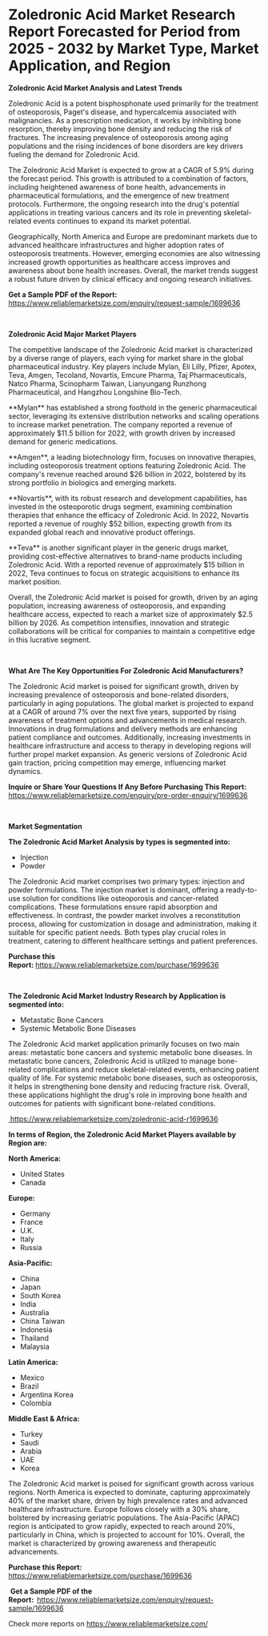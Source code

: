 <p><h1>Zoledronic Acid Market Research Report Forecasted for Period from 2025 -  2032 by Market Type, Market Application, and Region</h1></p><p><strong>Zoledronic Acid Market Analysis and Latest Trends</strong></p>
<p><p>Zoledronic Acid is a potent bisphosphonate used primarily for the treatment of osteoporosis, Paget's disease, and hypercalcemia associated with malignancies. As a prescription medication, it works by inhibiting bone resorption, thereby improving bone density and reducing the risk of fractures. The increasing prevalence of osteoporosis among aging populations and the rising incidences of bone disorders are key drivers fueling the demand for Zoledronic Acid.</p><p>The Zoledronic Acid Market is expected to grow at a CAGR of 5.9% during the forecast period. This growth is attributed to a combination of factors, including heightened awareness of bone health, advancements in pharmaceutical formulations, and the emergence of new treatment protocols. Furthermore, the ongoing research into the drug's potential applications in treating various cancers and its role in preventing skeletal-related events continues to expand its market potential.</p><p>Geographically, North America and Europe are predominant markets due to advanced healthcare infrastructures and higher adoption rates of osteoporosis treatments. However, emerging economies are also witnessing increased growth opportunities as healthcare access improves and awareness about bone health increases. Overall, the market trends suggest a robust future driven by clinical efficacy and ongoing research initiatives.</p></p>
<p><strong>Get a Sample PDF of the Report:&nbsp;</strong> <a href="https://www.reliablemarketsize.com/enquiry/request-sample/1699636?utm_campaign=3094&utm_medium=2&utm_source=Github&utm_content=ia&utm_term=08032025&utm_id=zoledronic-acid">https://www.reliablemarketsize.com/enquiry/request-sample/1699636</a></p>
<p>&nbsp;</p>
<p><strong>Zoledronic Acid Major Market Players</strong></p>
<p><p>The competitive landscape of the Zoledronic Acid market is characterized by a diverse range of players, each vying for market share in the global pharmaceutical industry. Key players include Mylan, Eli Lilly, Pfizer, Apotex, Teva, Amgen, Tecoland, Novartis, Emcure Pharma, Taj Pharmaceuticals, Natco Pharma, Scinopharm Taiwan, Lianyungang Runzhong Pharmaceutical, and Hangzhou Longshine Bio-Tech.</p><p>**Mylan** has established a strong foothold in the generic pharmaceutical sector, leveraging its extensive distribution networks and scaling operations to increase market penetration. The company reported a revenue of approximately $11.5 billion for 2022, with growth driven by increased demand for generic medications.</p><p>**Amgen**, a leading biotechnology firm, focuses on innovative therapies, including osteoporosis treatment options featuring Zoledronic Acid. The company's revenue reached around $26 billion in 2022, bolstered by its strong portfolio in biologics and emerging markets.</p><p>**Novartis**, with its robust research and development capabilities, has invested in the osteoporotic drugs segment, examining combination therapies that enhance the efficacy of Zoledronic Acid. In 2022, Novartis reported a revenue of roughly $52 billion, expecting growth from its expanded global reach and innovative product offerings.</p><p>**Teva** is another significant player in the generic drugs market, providing cost-effective alternatives to brand-name products including Zoledronic Acid. With a reported revenue of approximately $15 billion in 2022, Teva continues to focus on strategic acquisitions to enhance its market position.</p><p>Overall, the Zoledronic Acid market is poised for growth, driven by an aging population, increasing awareness of osteoporosis, and expanding healthcare access, expected to reach a market size of approximately $2.5 billion by 2026. As competition intensifies, innovation and strategic collaborations will be critical for companies to maintain a competitive edge in this lucrative segment.</p></p>
<p>&nbsp;</p>
<p><strong>What Are The Key Opportunities For Zoledronic Acid Manufacturers?</strong></p>
<p><p>The Zoledronic Acid market is poised for significant growth, driven by increasing prevalence of osteoporosis and bone-related disorders, particularly in aging populations. The global market is projected to expand at a CAGR of around 7% over the next five years, supported by rising awareness of treatment options and advancements in medical research. Innovations in drug formulations and delivery methods are enhancing patient compliance and outcomes. Additionally, increasing investments in healthcare infrastructure and access to therapy in developing regions will further propel market expansion. As generic versions of Zoledronic Acid gain traction, pricing competition may emerge, influencing market dynamics.</p></p>
<p><strong>Inquire or Share Your Questions If Any Before Purchasing This Report:</strong> <a href="https://www.reliablemarketsize.com/enquiry/pre-order-enquiry/1699636?utm_campaign=3094&utm_medium=2&utm_source=Github&utm_content=ia&utm_term=08032025&utm_id=zoledronic-acid">https://www.reliablemarketsize.com/enquiry/pre-order-enquiry/1699636</a></p>
<p>&nbsp;</p>
<p><strong>Market Segmentation</strong></p>
<p><strong>The Zoledronic Acid Market Analysis by types is segmented into:</strong></p>
<p><ul><li>Injection</li><li>Powder</li></ul></p>
<p><p>The Zoledronic Acid market comprises two primary types: injection and powder formulations. The injection market is dominant, offering a ready-to-use solution for conditions like osteoporosis and cancer-related complications. These formulations ensure rapid absorption and effectiveness. In contrast, the powder market involves a reconstitution process, allowing for customization in dosage and administration, making it suitable for specific patient needs. Both types play crucial roles in treatment, catering to different healthcare settings and patient preferences.</p></p>
<p><strong>Purchase this Report:&nbsp;</strong><a href="https://www.reliablemarketsize.com/purchase/1699636?utm_campaign=3094&utm_medium=2&utm_source=Github&utm_content=ia&utm_term=08032025&utm_id=zoledronic-acid">https://www.reliablemarketsize.com/purchase/1699636</a></p>
<p>&nbsp;</p>
<p><strong>The Zoledronic Acid Market Industry Research by Application is segmented into:</strong></p>
<p><ul><li>Metastatic Bone Cancers</li><li>Systemic Metabolic Bone Diseases</li></ul></p>
<p><p>The Zoledronic Acid market application primarily focuses on two main areas: metastatic bone cancers and systemic metabolic bone diseases. In metastatic bone cancers, Zoledronic Acid is utilized to manage bone-related complications and reduce skeletal-related events, enhancing patient quality of life. For systemic metabolic bone diseases, such as osteoporosis, it helps in strengthening bone density and reducing fracture risk. Overall, these applications highlight the drug's role in improving bone health and outcomes for patients with significant bone-related conditions.</p></p>
<p><a href="https://www.reliablemarketsize.com/zoledronic-acid-r1699636?utm_campaign=3094&utm_medium=2&utm_source=Github&utm_content=ia&utm_term=08032025&utm_id=zoledronic-acid">&nbsp;https://www.reliablemarketsize.com/zoledronic-acid-r1699636</a></p>
<p><strong>In terms of Region, the Zoledronic Acid Market Players available by Region are:</strong></p>
<p>
    <p> <strong> North America: </strong>
        <ul>
            <li>United States</li>
            <li>Canada</li>
        </ul>
        </p> 
    <p> <strong> Europe: </strong>
        <ul>
            <li>Germany</li>
            <li>France</li>
            <li>U.K.</li>
            <li>Italy</li>
            <li>Russia</li>
        </ul>
        </p> 
    <p> <strong> Asia-Pacific: </strong>
        <ul>
            <li>China</li>
            <li>Japan</li>
            <li>South Korea</li>
            <li>India</li>
            <li>Australia</li>
            <li>China Taiwan</li>
            <li>Indonesia</li>
            <li>Thailand</li>
            <li>Malaysia</li>
        </ul>
        </p> 
    <p> <strong> Latin America: </strong>
        <ul>
            <li>Mexico</li>
            <li>Brazil</li>
            <li>Argentina Korea</li>
            <li>Colombia</li>
        </ul>
        </p> 
    <p> <strong> Middle East & Africa: </strong>
        <ul>
            <li>Turkey</li>
            <li>Saudi</li>
            <li>Arabia</li>
            <li>UAE</li>
            <li>Korea</li>
        </ul>
    </p>
    </p>
<p><p>The Zoledronic Acid market is poised for significant growth across various regions. North America is expected to dominate, capturing approximately 40% of the market share, driven by high prevalence rates and advanced healthcare infrastructure. Europe follows closely with a 30% share, bolstered by increasing geriatric populations. The Asia-Pacific (APAC) region is anticipated to grow rapidly, expected to reach around 20%, particularly in China, which is projected to account for 10%. Overall, the market is characterized by growing awareness and therapeutic advancements.</p></p>
<p><strong>Purchase this Report: </strong><a href="https://www.reliablemarketsize.com/purchase/1699636?utm_campaign=3094&utm_medium=2&utm_source=Github&utm_content=ia&utm_term=08032025&utm_id=zoledronic-acid">https://www.reliablemarketsize.com/purchase/1699636</a></p>
<p>&nbsp;<strong>Get a Sample PDF of the Report:&nbsp;&nbsp;</strong><a href="https://www.reliablemarketsize.com/enquiry/request-sample/1699636?utm_campaign=3094&utm_medium=2&utm_source=Github&utm_content=ia&utm_term=08032025&utm_id=zoledronic-acid">https://www.reliablemarketsize.com/enquiry/request-sample/1699636</a></p>
<p><strong></strong></p>
<p>Check more reports on <a href="https://www.reliablemarketsize.com/?utm_campaign=3094&utm_medium=2&utm_source=Github&utm_content=ia&utm_term=08032025&utm_id=zoledronic-acid">https://www.reliablemarketsize.com/</a></p>
